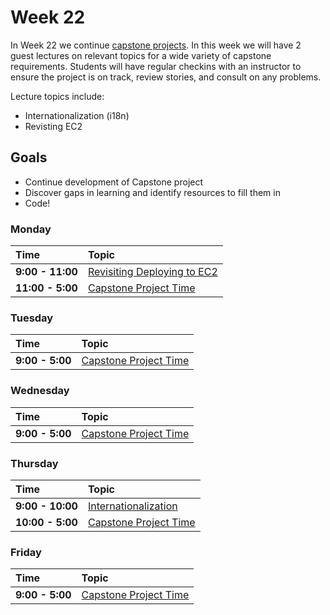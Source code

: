 # Week 22

In Week 22 we continue [capstone projects](../capstone/capstone.md). In this week we will have 2 guest lectures on relevant topics for a wide variety of capstone requirements. Students will have regular checkins with an instructor to ensure the project is on track, review stories, and consult on any problems.

Lecture topics include:
+ Internationalization (i18n)
+ Revisting EC2

## Goals

+ Continue development of Capstone project
+ Discover gaps in learning and identify resources to fill them in
+ Code!

### Monday

| Time             | Topic                                            |
|:-----------------|:-------------------------------------------------|
| **9:00 - 11:00**   | [Revisiting Deploying to EC2](/week20/tuesday/provisioning-and-deploying-to-a-vps.md) |
| **11:00 - 5:00**  | [Capstone Project Time](../capstone/capstone.md) |



### Tuesday

| Time             | Topic                                                   |
|:-----------------|:--------------------------------------------------------|
| **9:00 - 5:00**  | [Capstone Project Time](../capstone/capstone.md)        |

### Wednesday

| Time            | Topic                                            |
|:----------------|:-------------------------------------------------|
| **9:00 - 5:00** | [Capstone Project Time](../capstone/capstone.md) |

### Thursday

| Time            | Topic                                            |
|:----------------|:-------------------------------------------------|
| **9:00 - 10:00** | [Internationalization](thursday/internationalization.md) |
| **10:00 - 5:00** | [Capstone Project Time](../capstone/capstone.md) |


### Friday

| Time            | Topic                                            |
|:----------------|:-------------------------------------------------|
| **9:00 - 5:00** | [Capstone Project Time](../capstone/capstone.md) |
